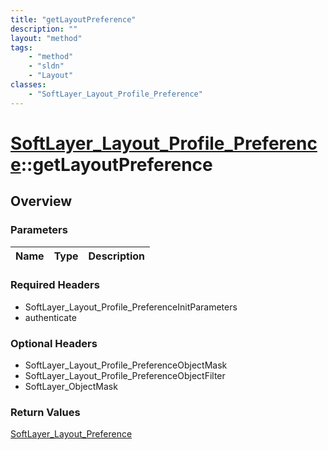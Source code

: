 ```yaml
---
title: "getLayoutPreference"
description: ""
layout: "method"
tags:
    - "method"
    - "sldn"
    - "Layout"
classes:
    - "SoftLayer_Layout_Profile_Preference"
---
```

# [SoftLayer_Layout_Profile_Preference](/reference/services/SoftLayer_Layout_Profile_Preference)::getLayoutPreference




## Overview 


### Parameters 
|Name | Type | Description |
| --- | --- | --- |


### Required Headers
* SoftLayer_Layout_Profile_PreferenceInitParameters
* authenticate

### Optional Headers
* SoftLayer_Layout_Profile_PreferenceObjectMask
* SoftLayer_Layout_Profile_PreferenceObjectFilter
* SoftLayer_ObjectMask

### Return Values
<a href='/reference/datatypes/SoftLayer_Layout_Preference'>SoftLayer_Layout_Preference </a>

